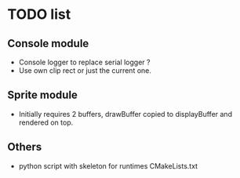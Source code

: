 # TODO list

## Console module
- Console logger to replace serial logger ?
- Use own clip rect or just the current one.

## Sprite module
- Initially requires 2 buffers, drawBuffer copied to displayBuffer and rendered on top.

## Others
- python script with skeleton for runtimes CMakeLists.txt
